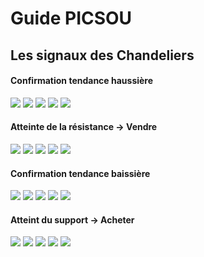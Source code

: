# Guide PICSOU


## Les signaux des Chandeliers

#### Confirmation tendance haussière
![](les_3_soldats.png)
![](poussee_haussiere.png)
![](blank.png)
![](blank.png)
![](blank.png)

#### Atteinte de la résistance -> Vendre
![](penetrante_baissiere.png)
![](avalement_baissier.png)
![](harami_baissier.png)
![](etoile_du_soir.png)
![](blank.png)

#### Confirmation tendance baissière
![](les_3_corbeaux_rouges.png)
![](poussee_baissiere.png)
![](blank.png)
![](blank.png)
![](blank.png)

#### Atteint du support -> Acheter
![](penetrante_haussiere.png)
![](avalement_haussier.png)
![](harami_haussier.png)
![](etoile_du_matin.png)
![](blank.png)
